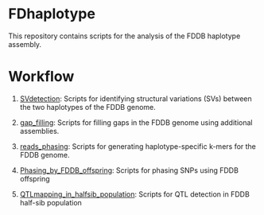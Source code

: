 # FDhaplotype
This repository contains scripts for the analysis of the FDDB haplotype assembly.

# Workflow
1.  [SVdetection](https://github.com/zwycooky/FDhaplotype/tree/main/SVdetection): Scripts for identifying structural variations (SVs) between the two haplotypes of the FDDB genome.

2. [gap_filling](https://github.com/zwycooky/FDhaplotype/tree/main/gap_filling): Scripts for filling gaps in the FDDB genome using additional assemblies.

3. [reads_phasing](https://github.com/zwycooky/FDhaplotype/tree/main/reads_phasing): Scripts for generating haplotype-specific k-mers for the FDDB genome.

4. [Phasing_by_FDDB_offspring](https://github.com/zwycooky/FDhaplotype/tree/main/Phasing_by_FDDB_offspring): Scripts for phasing SNPs using FDDB offspring

5. [QTLmapping_in_halfsib_population](https://github.com/zwycooky/FDhaplotype/tree/main/QTLmapping_in_halfsib_population): Scripts for QTL detection in FDDB half-sib population
